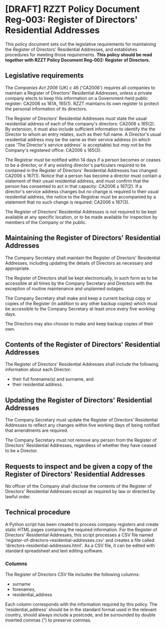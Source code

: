 # [DRAFT] RZZT Policy Document Reg-003: Register of Directors' Residential Addresses

This policy document sets out the legislative requirements for maintaining the Register of Directors' Residential Addresses, and establishes procedures for meeting those requirements. **This policy should be read together with RZZT Policy Document Reg-002: Register of Directors.**

## Legislative requirements

The _Companies Act 2006_ (UK) c 46 ('CA2006') requires all companies to maintain a Register of Directors' Residential Addresses, unless a private company elects to keep this information on a Government-held public register: CA2006 ss 161A, 165(1). RZZT maintains its own register to protect the personal information of its directors.

The Register of Directors' Residential Addresses _must_ state the usual residential address of each of the company's directors: CA2006 s 165(2). By extension, it must also include sufficient information to identify the the Director to whom an entry relates, such as their full name. A Director's usual residential address _may_ be the same as their service address (in which case 'The Director's service address' is acceptable) but _may not_ be the Company's registered office: CA2006 s 165(3).

The Registrar must be notified withn 14 days if a person becomes or ceases to be a director, or if any existing director's particulars required to be contained in the Register of Directors' Residential Addresses has changed: CA2006 s 167(1). Notice that a person has become a director must contain a statement of their usual residential address, and must confirm that the person has consented to act in that capacity: CA2006 s 167(2). If a director's service address changes but no change is required to their usual residential address, the notice to the Registrar must be accompanied by a statement that no such change is required: CA2006 s 167(3).

The Register of Directors' Residential Addresses is not required to be kept available at any specific location, or to be made available for inspection by members of the Company or the public.

## Maintaining the Register of Directors' Residential Addresses

The Company Secretary shall maintain the Register of Directors' Residential Addresses, including updating the details of Directors as necessary and appropriate.

The Register of Directors shall be kept electronically, in such form as to be accessible at all times by the Company Secretary and Directors with the exception of routine maintenance and unplanned outages.

The Company Secretary shall make and keep a current backup copy or copies of the Register (in addition to any other backup copies) which must be accessible to the Company Secretary at least once every five working days.

The Directors may also choose to make and keep backup copies of their own.

## Contents of the Register of Directors' Residential Addresses

The Register of Directors' Residential Addresses shall include the following information about each Director:

- their full forename(s) and surname, and
- their residential address.

## Updating the Register of Directors' Residential Addresses

The Company Secretary must update the Register of Directors' Residential Addresses to reflect any changes within five working days of being notified that amendments are required.

The Company Secretary must not remove any person from the Register of Directors' Residential Addresses, regardless of whether they have ceased to be a Director.

## Requests to inspect and be given a copy of the Register of Directors' Residential Addresses

No officer of the Company shall disclose the contents of the Register of Directors' Residential Addresses except as required by law or directed by lawful order.

## Technical procedure

A Python script has been created to process company registers and create static HTML pages containing the required information. For the Register of Directors' Residential Addresses, this script processes a CSV file named 'register-of-directors-residential-addresses.csv' and creates a file called 'directors-residential-addresses.html'. As a CSV file, it can be edited with standard spreadsheet and text editing software.

### Columns

The Register of Directors CSV file includes the following columns:

- surname
- forenames,
- residential_address

Each column corresponds with the information required by this policy. The 'residential_address' should be in the standard format used in the relevant country, should always include a postcode, and be surrounded by double inverted commas (") to preserve commas.
